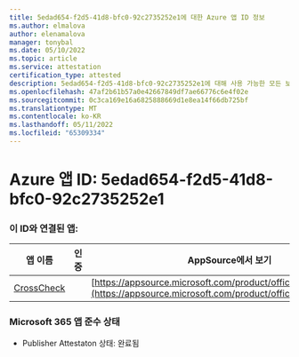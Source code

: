 ```yaml
---
title: 5edad654-f2d5-41d8-bfc0-92c2735252e1에 대한 Azure 앱 ID 정보
ms.author: elmalova
author: elenamalova
manager: tonybal
ms.date: 05/10/2022
ms.topic: article
ms.service: attestation
certification_type: attested
description: 5edad654-f2d5-41d8-bfc0-92c2735252e1에 대해 사용 가능한 모든 보안 및 규정 준수 정보입니다.
ms.openlocfilehash: 47af2b61b57a0e42667849df7ae66776c6e4f02e
ms.sourcegitcommit: 0c3ca169e16a6825888669d1e8ea14f66db725bf
ms.translationtype: MT
ms.contentlocale: ko-KR
ms.lasthandoff: 05/11/2022
ms.locfileid: "65309334"
---
```

# <a name="azure-app-id-5edad654-f2d5-41d8-bfc0-92c2735252e1"></a>Azure 앱 ID: 5edad654-f2d5-41d8-bfc0-92c2735252e1


### <a name="apps-associated-with-this-id"></a>이 ID와 연결된 앱:
| **앱 이름** | **인증** | **AppSource에서 보기** |
|--------------|---------------|-----------------------|
| [CrossCheck](../forward/WA200003198.md) |  | [https://appsource.microsoft.com/product/office/WA200003198](https://appsource.microsoft.com/product/office/WA200003198) |

### <a name="microsoft-365-app-compliance-status"></a>Microsoft 365 앱 준수 상태
- Publisher Attestaton 상태: 완료됨
